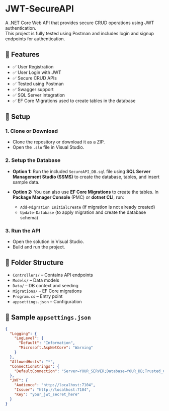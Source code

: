 # JWT-SecureAPI

A .NET Core Web API that provides secure CRUD operations using JWT authentication.  
This project is fully tested using Postman and includes login and signup endpoints for authentication.

## 🔐 Features

- ✅ User Registration
- ✅ User Login with JWT
- ✅ Secure CRUD APIs
- ✅ Tested using Postman
- ✅ Swagger support
- ✅ SQL Server integration
- ✅ EF Core Migrations used to create tables in the database

## 🔧 Setup

### 1. Clone or Download

- Clone the repository or download it as a ZIP.
- Open the `.sln` file in Visual Studio.

### 2. Setup the Database

- **Option 1:** Run the included `SecureAPI_DB.sql` file using **SQL Server Management Studio (SSMS)** to create the database, tables, and insert sample data.
  
- **Option 2:** You can also use **EF Core Migrations** to create the tables. In **Package Manager Console** (PMC) or **dotnet CLI**, run:
    - `Add-Migration InitialCreate` (if migration is not already created)
    - `Update-Database` (to apply migration and create the database schema)

### 3. Run the API

- Open the solution in Visual Studio.
- Build and run the project.

## 📁 Folder Structure

- `Controllers/` – Contains API endpoints  
- `Models/` – Data models  
- `Data/` – DB context and seeding  
- `Migrations/` – EF Core migrations  
- `Program.cs` – Entry point  
- `appsettings.json` – Configuration  

## 📄 Sample `appsettings.json`

```json
{
  "Logging": {
    "LogLevel": {
      "Default": "Information",
      "Microsoft.AspNetCore": "Warning"
    }
  },
  "AllowedHosts": "*",
  "ConnectionStrings": {
    "DefaultConnection": "Server=YOUR_SERVER;Database=YOUR_DB;Trusted_Connection=True;"
  },
  "JWT": {
    "Audience": "http://localhost:7104",
    "Issuer": "http://localhost:7104",
    "Key": "your_jwt_secret_here"
  }
}
